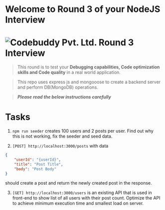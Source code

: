 # Welcome to Round 3 of your NodeJS Interview
# ![Codebuddy Pvt. Ltd. Round 3 Interview](https://codebuddy.co/assets/img/logo.png)

> This round is to test your **Debugging capabilities, Code optimization skills and Code quality** in a real world application.

> This repo uses express js and mongooose to create a backend server and perform DB(MongoDB) operations.

> **_Please read the below instructions carefully_**

# Tasks
1. `npm run seeder` creates 100 users and 2 posts per user. Find out why this is not working, fix the seeder and seed data.


2. `[POST] http://localhost:3000/posts` with data 
``` json
{
    "userId": "{userId}",
    "title": "Post Title",
    "body": "Post Body"
}
``` 
should create a post and return the newly created post in the response.

3. `[GET] http://localhost:3000/users` is an existing API that is used in front-end to show list of all users with their post count. Optimize the API to achieve minimum execution time and smallest load on server.